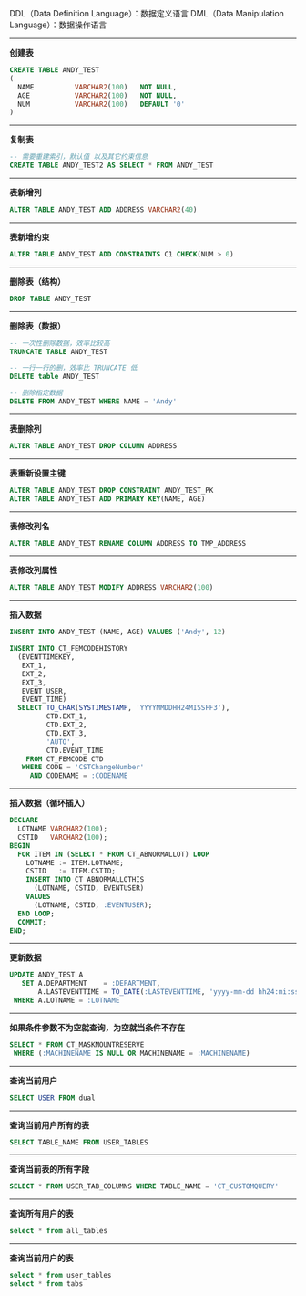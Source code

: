 DDL（Data Definition Language）：数据定义语言
DML（Data Manipulation Language）：数据操作语言

---

**创建表**

``` sql
CREATE TABLE ANDY_TEST
(
  NAME          VARCHAR2(100)   NOT NULL,
  AGE           VARCHAR2(100)   NOT NULL,
  NUM           VARCHAR2(100)   DEFAULT '0'         
)
```

------------


**复制表**

``` sql
-- 需要重建索引，默认值 以及其它约束信息
CREATE TABLE ANDY_TEST2 AS SELECT * FROM ANDY_TEST
```

------------


**表新增列**

```sql
ALTER TABLE ANDY_TEST ADD ADDRESS VARCHAR2(40)
```

------------


**表新增约束**

```sql
ALTER TABLE ANDY_TEST ADD CONSTRAINTS C1 CHECK(NUM > 0)
```

------------


**删除表（结构）**

```sql
DROP TABLE ANDY_TEST
```

------------


**删除表（数据）**

```sql
-- 一次性删除数据，效率比较高
TRUNCATE TABLE ANDY_TEST

-- 一行一行的删，效率比 TRUNCATE 低
DELETE table ANDY_TEST

-- 删除指定数据
DELETE FROM ANDY_TEST WHERE NAME = 'Andy'
```

------------


**表删除列**

```sql
ALTER TABLE ANDY_TEST DROP COLUMN ADDRESS
```

------------


**表重新设置主键**

```sql
ALTER TABLE ANDY_TEST DROP CONSTRAINT ANDY_TEST_PK 
ALTER TABLE ANDY_TEST ADD PRIMARY KEY(NAME, AGE)
```

------------


**表修改列名**

```sql
ALTER TABLE ANDY_TEST RENAME COLUMN ADDRESS TO TMP_ADDRESS
```

------------


**表修改列属性**

```sql
ALTER TABLE ANDY_TEST MODIFY ADDRESS VARCHAR2(100)
```

------------


**插入数据**

```sql
INSERT INTO ANDY_TEST (NAME, AGE) VALUES ('Andy', 12)
```
```sql
INSERT INTO CT_FEMCODEHISTORY
  (EVENTTIMEKEY,
   EXT_1,
   EXT_2,
   EXT_3,
   EVENT_USER,
   EVENT_TIME)
  SELECT TO_CHAR(SYSTIMESTAMP, 'YYYYMMDDHH24MISSFF3'),
         CTD.EXT_1,
         CTD.EXT_2,
         CTD.EXT_3,
         'AUTO',
         CTD.EVENT_TIME
    FROM CT_FEMCODE CTD
   WHERE CODE = 'CSTChangeNumber'
     AND CODENAME = :CODENAME
```

------------


**插入数据（循环插入）**

```sql
DECLARE
  LOTNAME VARCHAR2(100);
  CSTID   VARCHAR2(100);
BEGIN
  FOR ITEM IN (SELECT * FROM CT_ABNORMALLOT) LOOP
    LOTNAME := ITEM.LOTNAME;
    CSTID   := ITEM.CSTID;
    INSERT INTO CT_ABNORMALLOTHIS
      (LOTNAME, CSTID, EVENTUSER)
    VALUES
      (LOTNAME, CSTID, :EVENTUSER);
  END LOOP;
  COMMIT;
END;
```

------------


**更新数据**

```sql
UPDATE ANDY_TEST A
   SET A.DEPARTMENT    = :DEPARTMENT,
       A.LASTEVENTTIME = TO_DATE(:LASTEVENTTIME, 'yyyy-mm-dd hh24:mi:ss')
 WHERE A.LOTNAME = :LOTNAME
```

------------


**如果条件参数不为空就查询，为空就当条件不存在**

```sql
SELECT * FROM CT_MASKMOUNTRESERVE
 WHERE (:MACHINENAME IS NULL OR MACHINENAME = :MACHINENAME)
```

------------


**查询当前用户**

```sql
SELECT USER FROM dual
```

------------


**查询当前用户所有的表**

```sql
SELECT TABLE_NAME FROM USER_TABLES
```

------------


**查询当前表的所有字段**

```sql
SELECT * FROM USER_TAB_COLUMNS WHERE TABLE_NAME = 'CT_CUSTOMQUERY'
```

------------

**查询所有用户的表**

```sql
select * from all_tables
```

------------

**查询当前用户的表**

```sql
select * from user_tables
select * from tabs
```